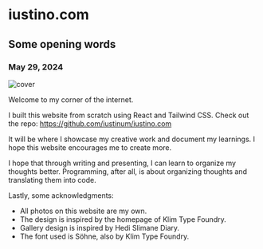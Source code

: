 # iustino.com

## Some opening words

### May 29, 2024

![cover](/assets/images/iustino.com/post-1.jpg)

Welcome to my corner of the internet.

I built this website from scratch using React and Tailwind CSS. Check out the repo: https://github.com/iustinum/iustino.com

It will be where I showcase my creative work and document my learnings. I hope this website encourages me to create more.

I hope that through writing and presenting, I can learn to organize my thoughts better. Programming, after all, is about organizing thoughts and translating them into code.

Lastly, some acknowledgments:
- All photos on this website are my own.
- The design is inspired by the homepage of Klim Type Foundry.
- Gallery design is inspired by Hedi Slimane Diary.
- The font used is Söhne, also by Klim Type Foundry.
